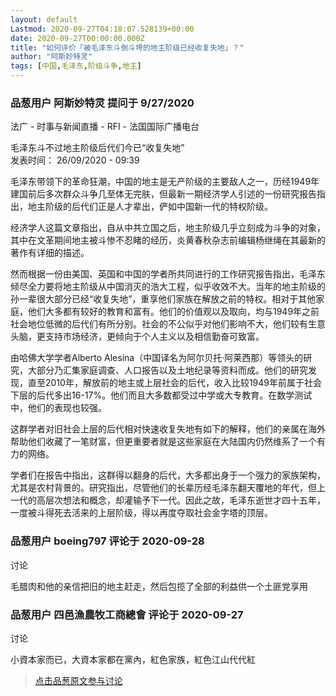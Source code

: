 ```yaml
---
layout: default
Lastmod: 2020-09-27T04:18:07.528139+00:00
date: 2020-09-27T00:00:00.000Z
title: "如何评价「被毛泽东斗倒斗垮的地主阶级已经收复失地」？"
author: "阿斯妙特灵"
tags: [中国,毛泽东,阶级斗争,地主]
---
```



### 品葱用户 **阿斯妙特灵** 提问于 9/27/2020
    
法广 - 时事与新闻直播 - RFI - 法国国际广播电台  
  
毛泽东斗不过地主阶级后代们今已“收复失地”  
发表时间： 26/09/2020 - 09:39  
  
  
毛泽东带领下的革命狂潮，中国的地主是无产阶级的主要敌人之一，历经1949年建国前后多次群众斗争几至体无完肤，但最新一期经济学人引述的一份研究报告指出，地主阶级的后代们正是人才辈出，俨如中国新一代的特权阶级。  
  
经济学人这篇文章指出，自从中共立国之后，地主阶级几乎立刻成为斗争的对象，其中在文革期间地主被斗惨不忍睹的经历，炎黄春秋杂志前编辑杨继绳在其最新的著作有详细的描述。  
  
然而根据一份由美国、英国和中国的学者所共同进行的工作研究报告指出，毛泽东倾尽全力要将地主阶级从中国消灭的浩大工程，似乎收效不大。当年的地主阶级的孙一辈很大部分已经“收复失地”，重享他们家族在解放之前的特权。相对于其他家庭，他们大多都有较好的教育和富有。他们的价值观以及取向，均与1949年之前社会地位低微的后代们有所分别。社会的不公似乎对他们影响不大，他们较有生意头脑，更支持市场经济，更倾向于个人主义以及相信勤奋可致富。  
  
由哈佛大学学者Alberto Alesina（中国译名为阿尔贝托·阿莱西那）等领头的研究，大部分乃汇集家庭调查、人口报告以及土地纪录等资料而成。他们的研究发现，直至2010年，解放前的地主或上层社会的后代，收入比较1949年前属于社会下层的后代多出16-17%。他们而且大多数都受过中学或大专教育。在数学测试中，他们的表现也较强。  
  
这群学者对旧社会上层的后代相对快速收复失地有如下的解释，他们的亲属在海外帮助他们收藏了一笔财富，但更重要者就是这些家庭在大陆国内仍然维系了一个有力的网络。  
  
学者们在报告中指出，这群得以翻身的后代，大多都出身于一个强力的家族架构，尤其是农村背景的。研究指出，尽管他们的长辈历经毛泽东翻天覆地的年代，但上一代的高层次想法和概念，却灌输予下一代。因此之故，毛泽东逝世才四十五年，一度被斗得死去活来的上层阶级，得以再度夺取社会金字塔的顶层。
    
                

### 品葱用户 **boeing797** 评论于 2020-09-28
讨论

        
毛腊肉和他的亲信把旧的地主赶走，然后包揽了全部的利益供一个土匪党享用
        
                

### 品葱用户 **四邑漁農牧工商總會** 评论于 2020-09-27
讨论

        
小資本家而已，大資本家都在黨內，紅色家族，紅色江山代代紅
        
                





> [点击品葱原文参与讨论](https://pincong.rocks/question/31517)

